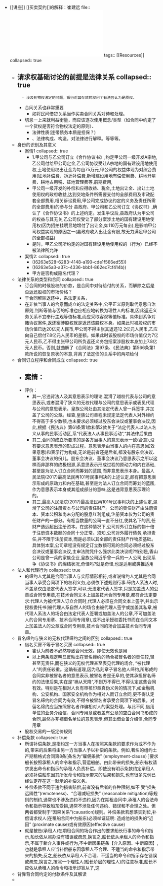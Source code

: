 - [[讲座]] [[买卖契约]]的解释：崔建远
  file:: ![华政讲座的素材.pdf](../assets/华政讲座的素材_1650711749846_0.pdf)
  tags:: [[Resources]]
  collapsed:: true
	- 请求权基础讨论的前提是法律关系
	  collapsed:: true
		-
			- 涉及到物权法定的问题，银行对其存款的权利？有法官认为是质权。
		- 合同关系也非常重要
			- 如将民间借贷关系当作买卖合同关系对待和处理。
		- 切忌一上来就利益衡量，而应该逐次使用概念/类型（如合同中约定了一个货权是否符合物权法定的原则）、
			- 法律性质(连带债务本质是担保？)
			- 、法律构成、构造。对法律进行解释。等等等。
	- 身份的识别及其意义
		- 案情1
		  collapsed:: true
			- 1.甲公司与乙公司订立《合作协议书》,约定甲公司一级开发A宗地,乙公司付给甲公司定金,乙公司协议受让A宗地的国有建设用地使用权,土地使用权出让金为每亩75万元,甲公司的权益体现为对综合费用(征地补偿费、拆迁补偿费,新增建设用地有偿使用费、耕地开星费、耕地占用税、征地管理费等,前期费用,
			- 甲公司一级开发的补偿和应得收益、税金,土地出让金、出让土地使用权的政府收益,达到交地条件所需要支付的全部费用及市政配套全部费用,相关诉讼费用,甲公司完成协议约定的义务及责任所需的全部费用)的参与分
			  县政府、甲公司和乙公司订立《协议书》,确认了《合作协议书》的上述约定。发生争议后,县政府认为甲公司的权益与其无关,乙公司仅受让了部分案涉土地的国有建设用地使用权(因为招拍挂明显地增付了出让金,如110万元每亩),是影响甲公司权益实现的原因之一(县政府收入出让金有限,故无力满足甲公司的全部权益)
			- 是时，甲乙公司所约定的对国有建设用地使用权的（行为）已经不被法律所允许
		- 案情2:
		  collapsed:: true
			- ((6263e528-6283-4148-a190-cde1f566ed55))
			- ((6263e5a3-a37c-4336-bbb1-862ec7cf414b))
			- 甲方是否构成隐名代理？
	- 法律关系的类型和合同
	  collapsed:: true
		- 订合同的时候股权的价款，是合同中对待给付的关系，而解除之后是否返还股权的市场价格？
		- 于合同解除返还中，系法定关系，
		- 在非依当事人的合意而成立的法定关系中,公平正义原则取代意思自治原则,判断等值与否的标准也应相应地转换为理性人的标准,因此返还义务关系不宜奉行主观等值标准,而应采取客观等值标准。具体到系争对赌协议案件,返还案涉股权就是返还该股权本身。如果此时被股权的市场价值已达20亿元人民币,甲公司不得主张其返还12.2亿元人民币,乙应向自己偿付7.8亿元人民币的差额。如果此时该股权的市场价值仅为7亿元人民币,乙不得主张甲公司所负返还义务包括案涉股权本身加上7.8亿元人民币。否则,就曲解了《合同法》第97条、《民法典》第566条第1款所说的恢复原状的本意,背离了法定债的关系中的两项给付
	- 合同订立程序和合同成立
	  collapsed:: true
		- 案情：
			-
		- 评价：
			- 其一,它违背法人及其意思表示的理论,混滑了越权代表与公司的意思表示,或者混滑了狭义的无权代理与公司的意思表示或表见代理与公司的意思表示。皇族公司处由其法定代表人曾一兵签字,并加盖了公司的公章。经查,皇族公司章程未规定法定代表人对外缔约不得高于多少数额,也未要求必须经过股东会决议或董事会决议,因此,根据《民法典》第61条第1款和第2款关于“法定代表人以法人名义从事的民事活动区,系“代表法人从事民事活动”,“其法律后果由
			- 其二,合同的成立所要求的是各方当事人的意思表示一致(合意),没有要求意思表示的形成过程。意思表示由当事人的内在意思(如效果意思)和表示行为构成,无论是前者还是后者,都没有股东会决议、董事会决议的份儿。股东会决议、董事会决议乃意思表示之所以这样而非那样的终极根源,系意思表示形成过程的原动力和内在基础,甚至是为法人订立合同而筹划的蓝围,而非意思表示本身。最高人民法院(2017)最高法民再101号民事判决的上述认定,颜有把意思表示形成的原动力和内在基础,甚至是为法人订立合同而筹划的蓝围,作为意思表示本身或其组成部分的意味,这是违背意思表示理论的。
			- 其三,最高人民法院(2017)最高法民再101号民事判决的上述认定,混滑了公司的注册资本与公司的责任财产。公司的责任财产由注册资本、资本公积和尚未分配的股息红利组成,注册资本仅为公司的责任财产的一部分。有相当数量的公司一直不分红,使其名下的责,任财产选远超出注册资本。在这种情况下,公司对外订立标的物十倍于注册资本数额的合同十分正常。须知,公司对外履行债务,承担责任,并不限于注册资本,而是必须以其全部的责任财产作物质基础。具体到本案,公司章程没有规定订立数额可观的合同必须经过股东会决议或董事会决议,主审法院凭什么强求此类决议呢?特别是,香山公司是曾一兵的家族企业,皇族公司近乎曾一兵的一人公司,出现系争《协议书》的绵结状况,奇怪吗?就是奇怪,也是适用或类推适用
	- 法人和代理行为
	  collapsed:: true
		- 的缔约人尤其是合同当事人与实际情形相符,或者说绪约人尤其是合同当事人承受合同项下的权利义务,必须依下述规则行事:缔约人系法人时,不盖章仅由法定代表人签字,可以;无法定代表人签字,只是加盖法人的公章或合同专用章,在技术合同文本上加盖技术合同专用章,都符合法定要求:代理人为被代理人订立合同时,代理人必须在合同文本上签字,并出示授权委托书(被代理人系自然人的场合由被代理人签字或加盖其私章,被代理人系法人的场合由法定代表人签署或加盖法人的公章,不可加盖法人的合同专用章、技术合同专用章),或不出示授权委托书而在合同文本上加盖法人的公章或合同专用章,技术合同的场合加盖技术合同专用章。
	- 冒名缔约与狭义的无权代理缔约之间的区别
	  collapsed:: true
		- 借名买房不等于冒名买房
		  collapsed:: true
			- 崔认为前者不必然导致合同无效，即使无效也是用
			- 以上两条规定明显反映出在冒名缔约的场合被冒名者的责任较,轻甚至无责任,而在狭义的无权代理甚至表见代理的场合, “被代理人”的责任较重。这确有道理,因为私刻章子冒名他人缔约,所形成的合同实非被冒名者的意思表示,被冒名者是无阜的,使其承担冒名缔约的法律后果,实在是“祸从天降”,不到万不得已,不得认定这些合同有效。特别是在相对人负有审核印章真伪义务的情况下,如金融机构、公安机构、国家安全机构作为相对人而订立合同,更不得认定冒名缔约的合同为有效,不得令被冒名者承受合同项下的后果。对留名绵约应当按照冒名者诈骗相对人的案型处理。与此不同,借用单位的业务介绍信、合同专用章或者盖有公章的空白合同书形成的合同,最然亦非補借名单位的意思表示,但其出借业备介绍信,合同专用章
		- 股权交易的一版定价规则
	- 补偿条款
	  collapsed:: true
		- 所谓补偿条款,是指约定一方当事人在按照某条款的要求作为或不作为的,带来的后果将由另一方当事人予以补偿的条款。例如,著名的组约土产期租格式合同第8条[条名为“雇佣条款” (employment-clause) ]要求船长按照承租人的命令和指示,营运船舶。由此带来的损失,船东有权请求发出命令和指示的承租人负责补偿。即使没有明示条款约定承租人必须补偿船东因其所发命令和指示带来的后果和损失,也有很多先例已经认定存在这一默示的补偿义务。
		- 补偿条款不同于违约损害赔偿,前者没有后者的各种限制,如不 受“损失远隔性”(remoteness)、“合理减轻损失” (reasonable mitigation)等规则的制约,通常也不涉及违约不违约,因为在期租合同中,承租人的合法命令和指示导致船东受损,通常不涉及任何违约、错误和不合理之处。但两者都受制于“因果关系”(causation)规则。补偿条款若想落实到位,补偿请求权人(在租船合同中为船东)必须举证证明: 造成他的损失的“近因” (proximate cause)或有效原因(effective cause)
		- 就是被告(承租人)在期租合同的场合作出的要求船长行事的命令和指示,船长依从照办没有错误或疏忽,换言之,船长依从承租人的命令和指示,不属于新介入事件或行为,不中断因果链条【介入原因、中断原因】,也就是承租人应当补偿船东因承租人不合理、不适当的命令和指示带来的损失;反之,船长依从承租人不合理、不适当的命令和指示存在错误或疏忽,换言之,按照一个理性人(船长阶层的理性人)的注意标准,船长不应依从承租人的命令和指示却盲从了,这
	- 背靠背合同约定的付款条件及其解读
	-